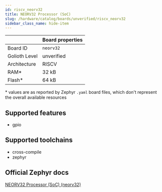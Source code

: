 ```yaml
---
id: riscv_neorv32
title: NEORV32 Processor (SoC)
slug: /hardware/catalog/boards/unverified/riscv_neorv32
sidebar_class_name: hide-item
---
```


[//]: # (This is an auto-generated file, do not edit! Changes to it will be lost upon re-generation)



|                | Board properties     |
| -------------  | -------------------- |
| Board ID       | `neorv32` |
| Golioth Level  | unverified       |
| Architecture   | RISCV |
| RAM*           | 32 kB |
| Flash*         | 64 kB |

\* values are as reported by Zephyr `.yaml` board files, which don't represent the overall available resources



## Supported features

* gpio

## Supported toolchains

* cross-compile
* zephyr

## Official Zephyr docs

[NEORV32 Processor (SoC) (neorv32)](https://docs.zephyrproject.org/latest/boards/riscv/neorv32/doc/index.html)
